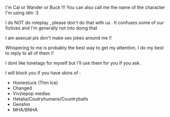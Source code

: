 I'm Cal or Wander or Buck !!! You can also call me the name of the character I'm using idm :3 

I do NOT do roleplay , please don't do that with us . It confuses some of our fictives and I'm generally not into doing that

I am asexual pls don't make sex jokes around me !!

Whispering to me is probably the best way to get my attention, I do my best to reply to all of them !!

I dont like tonetags for myself but I'll use them for you if you ask .

I will block you if you have skins of : 
- Homestuck (Thin Ice)
- Changed
- Vivziepop medias
- Hetalia/Coutryhumans/Countryballs
- Genshin
- MHA/BNHA

